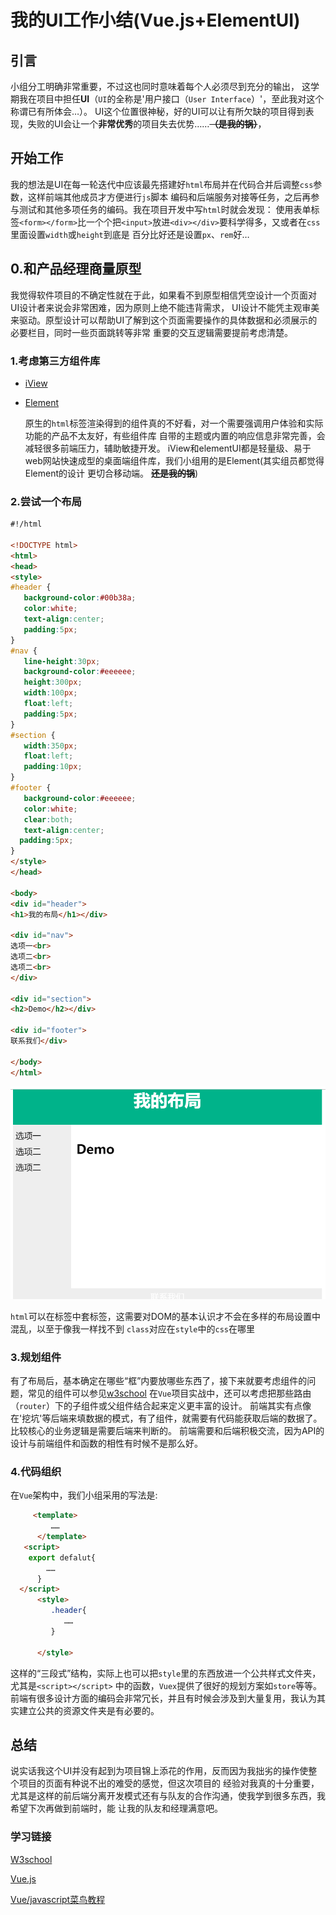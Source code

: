 
# 我的UI工作小结(Vue.js+ElementUI)

## 引言
   小组分工明确非常重要，不过这也同时意味着每个人必须尽到充分的输出，
这学期我在项目中担任**UI**（``UI``的全称是'用户接口（``User Interface``）'，至此我对这个称谓已有所体会…）。
UI这个位置很神秘，好的UI可以让有所欠缺的项目得到表现，失败的UI会让一个**非常优秀**的项目失去优势……~~**（是我的锅）**~~，

## 开始工作
  我的想法是UI在每一轮迭代中应该最先搭建好``html``布局并在代码合并后调整``css``参数，这样前端其他成员才方便进行``js``脚本
编码和后端服务对接等任务，之后再参与测试和其他多项任务的编码。我在项目开发中写``html``时就会发现：
使用表单标签``<form></form>``比一个个把``<input>``放进``<div></div>``要科学得多，又或者在``css``里面设置``width``或``height``到底是
百分比好还是设置``px``、``rem``好…

## 0.和产品经理商量原型
   我觉得软件项目的不确定性就在于此，如果看不到原型相信凭空设计一个页面对UI设计者来说会非常困难，因为原则上绝不能违背需求，
UI设计不能凭主观审美来驱动。原型设计可以帮助UI了解到这个页面需要操作的具体数据和必须展示的必要栏目，同时一些页面跳转等非常
重要的交互逻辑需要提前考虑清楚。
 
### 1.考虑第三方组件库
 
 - [iView](http://v1.iviewui.com/)
    
 - [Element](https://element.eleme.cn/#/zh-CN/component/installation)
   
   原生的``html``标签渲染得到的组件真的不好看，对一个需要强调用户体验和实际功能的产品不太友好，有些组件库
  自带的主题或内置的响应信息非常完善，会减轻很多前端压力，辅助敏捷开发。
  iView和elementUI都是轻量级、易于web网站快速成型的桌面端组件库，我们小组用的是Element(其实组员都觉得Element的设计
  更切合移动端。 **~~还是我的锅~~**)
  
### 2.尝试一个布局 
 
 ~~~html
#!/html

<!DOCTYPE html>
<html>
<head>
<style>
#header {
    background-color:#00b38a;
    color:white;
    text-align:center;
    padding:5px;
}
#nav {
    line-height:30px;
    background-color:#eeeeee;
    height:300px;
    width:100px;
    float:left;
    padding:5px;	      
}
#section {
    width:350px;
    float:left;
    padding:10px;	 	 
}
#footer {
    background-color:#eeeeee;
    color:white;
    clear:both;
    text-align:center;
   padding:5px;	 	 
}
</style>
</head>

<body>
<div id="header">
<h1>我的布局</h1></div>

<div id="nav">
选项一<br>
选项二<br>
选项二<br>
</div>

<div id="section">
<h2>Demo</h2></div>

<div id="footer">
联系我们</div>

</body>
</html>

~~~
![](image/html1.png)

``html``可以在标签中套标签，这需要对DOM的基本认识才不会在多样的布局设置中混乱，以至于像我一样找不到
``class``对应在``style``中的``css``在哪里

### 3.规划组件
 有了布局后，基本确定在哪些“框”内要放哪些东西了，接下来就要考虑组件的问题，常见的组件可以参见[w3school](http://www.w3school.com.cn/html/index.asp)
 在``Vue``项目实战中，还可以考虑把那些路由（``router``）下的子组件或父组件结合起来定义更丰富的设计。
 前端其实有点像在'挖坑'等后端来填数据的模式，有了组件，就需要有代码能获取后端的数据了。比较核心的业务逻辑是需要后端来判断的。
 前端需要和后端积极交流，因为API的设计与前端组件和函数的相性有时候不是那么好。
 
### 4.代码组织
  在``Vue``架构中，我们小组采用的写法是:
  ~~~html
       <template>
           ……
        </template>
     <script>
      export defalut{
          ……
        }
    </script>
        <style>
           .header{
              ……
           }
   
        </style>
  ~~~      
  这样的“三段式”结构，实际上也可以把``style``里的东西放进一个公共样式文件夹，尤其是``<script></script>``
  中的函数，``Vuex``提供了很好的规划方案如``store``等等。
  前端有很多设计方面的编码会非常冗长，并且有时候会涉及到大量复用，我认为其实建立公共的资源文件夹是有必要的。
  
  ## 总结
   说实话我这个UI并没有起到为项目锦上添花的作用，反而因为我拙劣的操作使整个项目的页面有种说不出的难受的感觉，但这次项目的
  经验对我真的十分重要，尤其是这样的前后端分离开发模式还有与队友的合作沟通，使我学到很多东西，我希望下次再做到前端时，能
  让我的队友和经理满意吧。
  
  ### 学习链接
   
   [W3school](http://www.w3school.com.cn/html/index.asp)
   
   [Vue.js](https://cn.vuejs.org/)
   
   [Vue/javascript菜鸟教程](https://www.runoob.com/vue2/vue-tutorial.html)
  
        


 


